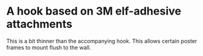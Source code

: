 # A hook based on 3M  elf-adhesive attachments

This is a bit thinner than the accompanying hook. This allows certain poster frames to mount flush to the wall.
